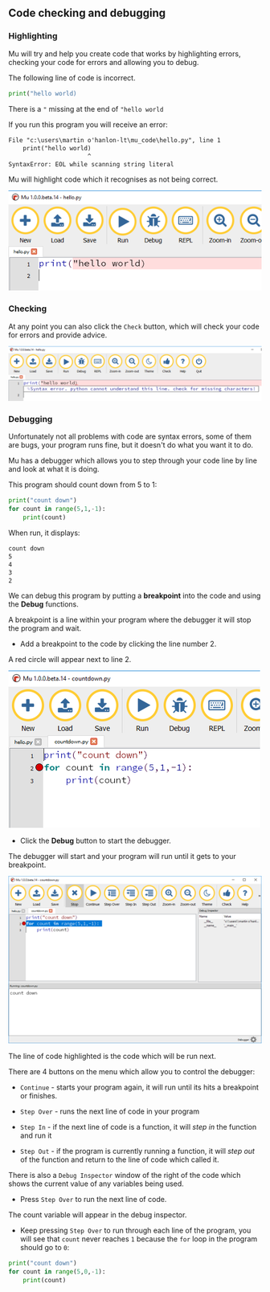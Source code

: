 ## Code checking and debugging

### Highlighting

Mu will try and help you create code that works by highlighting errors, checking your code for errors and allowing you to debug.

The following line of code is incorrect.

```python
print("hello world)
```

There is a `"` missing at the end of `"hello world`

If you run this program you will receive an error:

```
File "c:\users\martin o'hanlon-lt\mu_code\hello.py", line 1
    print("hello world)
                      ^
SyntaxError: EOL while scanning string literal
```

Mu will highlight code which it recognises as not being correct.

![mu highlights error](images/mu_error.PNG)

### Checking

At any point you can also click the `Check` button, which will check your code for errors and provide advice.

![mu code check](images/mu_check.PNG)

### Debugging

Unfortunately not all problems with code are syntax errors, some of them are bugs, your program runs fine, but it doesn't do what you want it to do.

Mu has a debugger which allows you to step through your code line by line and look at what it is doing.

This program should count down from 5 to 1:

```python
print("count down")
for count in range(5,1,-1):
    print(count)
```

When run, it displays:

```
count down
5
4
3
2
```

We can debug this program by putting a **breakpoint** into the code and using the **Debug** functions.

A breakpoint is a line within your program where the debugger it will stop the program and wait.

+ Add a breakpoint to the code by clicking the line number 2.

A red circle will appear next to line 2.

![mu breakpoint](images/mu_breakpoint.PNG)

+ Click the **Debug** button to start the debugger.

The debugger will start and your program will run until it gets to your breakpoint.

![mu debugger](images/mu_debugger.PNG)

The line of code highlighted is the code which will be run next.

There are 4 buttons on the menu which allow you to control the debugger:

+ `Continue` - starts your program again, it will run until its hits a breakpoint or finishes.

+ `Step Over` - runs the next line of code in your program

+ `Step In` - if the next line of code is a function, it will *step in* the function and run it

+ `Step Out` - if the program is currently running a function, it will *step out* of the function and return to the line of code which called it.

There is also a `Debug Inspector` window of the right of the code which shows the current value of any variables being used.

+ Press `Step Over` to run the next line of code.

The count variable will appear in the debug inspector.

+ Keep pressing `Step Over` to run through each line of the program, you will see that `count` never reaches `1` because the `for` loop in the program should go to `0`:

```python
print("count down")
for count in range(5,0,-1):
    print(count)
```

